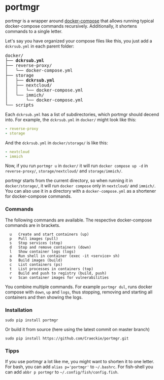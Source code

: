 # portmgr
portmgr is a wrapper around [docker-compose](https://docs.docker.com/compose/) that allows running typical docker-compose commands recursively. Additionally, it shortens commands to a single letter.

Let's say you have organized your compose files like this, you just add a `dckrsub.yml` in each parent folder:
<pre>
docker/
├── <b>dckrsub.yml</b>
├── reverse-proxy/
│   └── docker-compose.yml
├── storage
│   ├── <b>dckrsub.yml</b>
│   ├── nextcloud/
│   │   └── docker-compose.yml
│   └── immich/
│       └── docker-compose.yml
└── scripts
</pre>

Each `dckrsub.yml` has a list of subdirectories, which portmgr should decend into.
For example, the `dckrsub.yml` in `docker/` might look like this:
```yaml
- reverse-proxy
- storage
```

And the `dckrsub.yml` in `docker/storage/` is like this:
```yaml
- nextcloud
- immich
```

Now, if you run `portmgr u` in `docker/` it will run `docker compose up -d` in `reverse-proxy/`, `storage/nextcloud/` and `storage/immich/`.

portmgr starts from the current directory, so when running it in `docker/storage/`, it will run `docker compose` only in `nextcloud/` and `immich/`. You can also use it in a directory with a `docker-compose.yml` as a shortener for docker-compose commands.

### Commands
The following commands are available. The respective docker-compose commands are in brackets.

```
  u   Create and start containers (up)
  p   Pull images (pull)
  s   Stop services (stop)
  d   Stop and remove containers (down)
  l   Show container logs (logs)
  a   Run shell in container (exec -it <service> sh)
  b   Build images (build)
  c   List containers (ps)
  t   List processes in containers (top)
  r   Build and push to registry (build, push)
  v   Scan container images for vulnerabilities
```

You combine multiple commands. For example `portmgr dul`, runs docker compose with `down`, `up` and `logs`, thus stopping, removing and starting all containers and then showing the logs.

### Installation
```
sudo pip install portmgr
```

Or build it from source (here using the latest commit on master branch)
```
sudo pip install https://github.com/Craeckie/portmgr.git
```

### Tipps
If you use portmgr a lot like me, you might want to shorten it to one letter. For bash, you can add `alias p='portmgr'` to `~/.bashrc`. For fish-shell you can add `abbr p portmgr` to `~/.config/fish/config.fish`.
